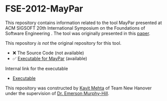 # FSE-2012-MayPar


This repository contains information related to the tool MayPar presented at ACM SIGSOFT 20th International Symposium on the Foundations of Software Engineering . The tool was originally presented in this [paper](http://dl.acm.org/citation.cfm?id=2393611).

This repository <i>is not</i> the original repository for this tool. 
* :x: The Source Code (not available)
* :white_check_mark: [Executable for MayPar](http://costa.ls.fi.upm.es/costabs/mhp/download.php) (available)

Internal link for the executable
* [Executable](https://github.com/SoftwareEngineeringToolDemos/FSE-2012-MayPar/tree/master/MayPar)

This repository was constructed by [Kavit Mehta](https://github.com/Kavit900) of Team New Hanover under the supervision of [Dr. Emerson Murphy-Hill](https://github.com/CaptainEmerson).

